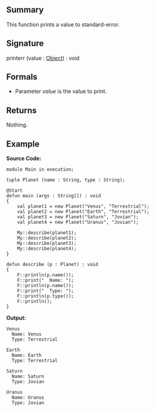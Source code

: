 ## Summary

This function prints a value to standard-error.

## Signature

printerr (value : [Object](https://docs.oracle.com/javase/7/docs/api/java/lang/Object.html)) : void

## Formals

+ Parameter <i>value</i> is the value to print.

## Returns

Nothing.

## Example

**Source Code:**

```plain
module Main in execution;

tuple Planet (name : String, type : String);

@Start
defun main (args : String[]) : void
{
    val planet1 = new Planet("Venus", "Terrestrial");
    val planet2 = new Planet("Earth", "Terrestrial");
    val planet3 = new Planet("Saturn", "Jovian");
    val planet4 = new Planet("Uranus", "Jovian");

    My::describe(planet1);
    My::describe(planet2);
    My::describe(planet3);
    My::describe(planet4);
}

defun describe (p : Planet) : void
{
    F::println(p.name());
    F::print("  Name: ");
    F::println(p.name());
    F::print("  Type: ");
    F::println(p.type());
    F::println();
}
```

**Output:**

```plain
Venus
  Name: Venus
  Type: Terrestrial

Earth
  Name: Earth
  Type: Terrestrial

Saturn
  Name: Saturn
  Type: Jovian

Uranus
  Name: Uranus
  Type: Jovian
```

